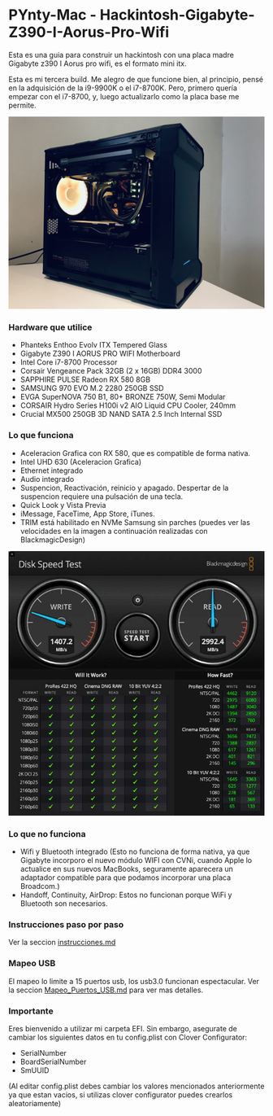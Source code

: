 # PYnty-Mac - Hackintosh-Gigabyte-Z390-I-Aorus-Pro-Wifi
Esta es una guia para construir un hackintosh con una placa madre Gigabyte z390 I Aorus pro wifi, es el formato mini itx.

Esta es mi tercera build. Me alegro de que funcione bien, al principio, pensé en la adquisición de la i9-9900K o el i7-8700K. Pero, primero quería empezar con el i7-8700, y, luego actualizarlo como la placa base me permite.

![Mi iMac](images/build.jpeg)

### Hardware que utilice
- Phanteks Enthoo Evolv ITX Tempered Glass
- Gigabyte Z390 I AORUS PRO WIFI Motherboard
- Intel Core i7-8700 Processor
- Corsair Vengeance Pack 32GB (2 x 16GB) DDR4 3000
- SAPPHIRE PULSE Radeon RX 580 8GB
- SAMSUNG 970 EVO M.2 2280 250GB SSD
- EVGA SuperNOVA 750 B1, 80+ BRONZE 750W, Semi Modular
- CORSAIR Hydro Series H100i v2 AIO Liquid CPU Cooler, 240mm
- Crucial MX500 250GB 3D NAND SATA 2.5 Inch Internal SSD

### Lo que funciona
- Aceleracion Grafica con RX 580, que es compatible de forma nativa.
- Intel UHD 630 (Aceleracion Grafica)
- Ethernet integrado
- Audio integrado
- Suspencion, Reactivación, reinicio y apagado. Despertar de la suspencion requiere una pulsación de una tecla.
- Quick Look y Vista Previa
- iMessage, FaceTime, App Store, iTunes.
- TRIM está habilitado en NVMe Samsung sin parches (puedes ver las velocidades en la imagen a continuación realizadas con BlackmagicDesign)

![resultados nvme](images/nvme.jpg)

### Lo que no funciona
- Wifi y Bluetooth integrado (Esto no funciona de forma nativa, ya que Gigabyte incorporo el nuevo módulo WIFI con CVNi, cuando Apple lo actualice en sus nuevos MacBooks, seguramente aparecera un adaptador compatible para que podamos incorporar una placa Broadcom.)
- Handoff, Continuity, AirDrop: Estos no funcionan porque WiFi y Bluetooth son necesarios.

### Instrucciones paso por paso
Ver la seccion [instrucciones.md](instrucciones.md)

### Mapeo USB
El mapeo lo limite a 15 puertos usb, los usb3.0 funcionan espectacular. Ver la seccion [Mapeo_Puertos_USB.md](Mapeo_Puertos_USB.md) para ver mas detalles.

### Importante
Eres bienvenido a utilizar mi carpeta EFI. Sin embargo, asegurate de cambiar los siguientes datos en tu config.plist con Clover Configurator:
- SerialNumber
- BoardSerialNumber
- SmUUID

(Al editar config.plist debes cambiar los valores mencionados anteriormente ya que estan vacios, si utilizas clover configurator puedes crearlos aleatoriamente)
